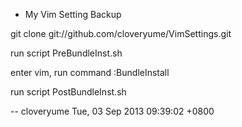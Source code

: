 * My Vim Setting Backup

git clone git://github.com/cloveryume/VimSettings.git

run script PreBundleInst.sh

enter vim, run command :BundleInstall

run script PostBundleInst.sh


-- cloveryume Tue,  03 Sep 2013 09:39:02 +0800
